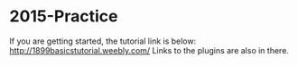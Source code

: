 2015-Practice
============
If you are getting started, the tutorial link is below:
http://1899basicstutorial.weebly.com/
Links to the plugins are also in there.
